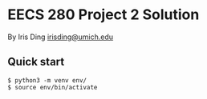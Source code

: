 EECS 280 Project 2 Solution
===========================

By Iris Ding <irisding@umich.edu>

## Quick start
```console
$ python3 -m venv env/
$ source env/bin/activate
```
